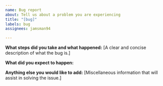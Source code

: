 ```yaml
---
name: Bug report
about: Tell us about a problem you are experiencing
title: "[bug]"
labels: bug
assignees: jamsman94

---
```


**What steps did you take and what happened:**
[A clear and concise description of what the bug is.]


**What did you expect to happen:**


**Anything else you would like to add:**
[Miscellaneous information that will assist in solving the issue.]
